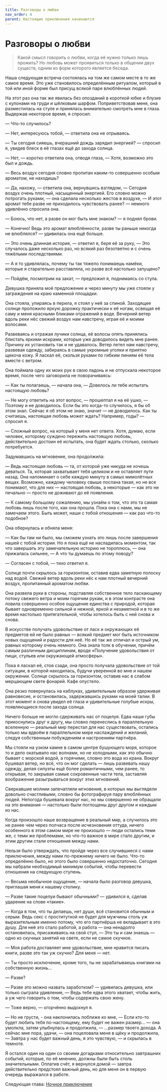 ```yaml
---
title: Разговоры о любви
nav_order: 4
parent: Настоящие приключения начинаются
---
```


# Разговоры о любви

> Какой смысл говорить о любви, когда её нужно только лишь прожить? Но
> любовь может проявиться только в общении двух существ, одним из форм
> которого является беседа.


Наша следующая встреча состоялась на том же самом месте в то же самое
время.  Это уже становилось определённым ритуалом, который в той или
иной форме был присущ всякой паре влюблённых людей.

На этот раз она так же явилась без опозданий в короткой юбке и блузке
с кулонами на груди и шёлковым шарфом.  Поприветствовав меня, она
разместилась на стуле и принялась внимательно смотреть мне в глаза.
Выдержав некоторое время, я спросил:

— Что-то случилось?

— Нет, интересуюсь тобой, — ответила она не отрываясь.

— Ты сегодня сияешь, вчерашний дождь зарядил энергией? — спросил я,
увидев блеск в её глазах ещё до захода солнца.

— Нет, — коротко ответила она, отводя глаза, — Хотя, возможно это был
и дождь.

— Весь воздух сегодня словно пропитан каким-то совершенно особым
ароматом, не находишь?

— Да, нахожу, — ответила она, вернувшись взглядом, — Сегодня воздух
очень плотный, насыщенный энергией.  Его словно можно потрогать
руками, — она сделала несколько жестов в воздухе, — И этот аромат тебе
разве не приходилось чувствовать ранее? — немного удивлённо спросила
она.

— Боюсь, что нет, а разве он мог быть мне знаком? — я поднял брови.

— Конечно!  Ведь это аромат влюблённости, разве ты раньше никогда не
влюблялся? — удивилась она ещё больше.

— Это очень длинная история, — ответил я, беря её за руку, — Это
случалось даже несколько раз, но всякий раз безответно и с очень
тяжёлыми последствиями.

— А я то удивлялась, почему ты так тяжело понимаешь намёки, которые я
старательно расставляла, но разве всё настолько запущено?

— Пойдём, посмотрим на закат, — предложил я, поднимаясь со стула.

Девушка приняла моё предложение и через минуту мы уже стояли у
заграждения на краю каменной площадки.

Она стояла, упираясь в перила, я стоял у неё за спиной.  Заходящее
солнце проложило яркую дорожку практически к её ногам, освещая её саму
и меня красными бликами отражений в воде.  Вечерний ветер вдоль реки
нёс свежий воздух нам навстречу, играя её и моими волосами.

Развеваясь и отражая лучики солнца, её волосы опять принялись блистать
яркими искрами, которые уже доводилось видеть мне ранее.  Причину их
установить так и не удавалось.  Ветер летел нам навстречу, развевая
одежду, забираясь в самые укромные уголки и приятно щекоча кожу.  Я
ласкал её, скользя руками по гибким линиям её тела вместе с ветром.

Она поймала одну их моих рук в свою ладонь и не отпускала некоторое
время, после чего заговорила не поворачиваясь:

— Как ты полагаешь, — начала она, — Довелось ли тебе испытать
настоящую любовь?

— Не могу ответить на этот вопрос, — прошептал я на её ушко, — Поэтому
и не доводилось.  Если бы это когда-то случилось, я бы об этом знал.
Сейчас я об этом не знаю, значит — не доводилось.  Как ты считаешь,
настоящая любовь может ждать?  Например, годы? — спросил я.

— Сложный вопрос, на который у меня нет ответа.  Хотя, думаю, если
человек, которому суждено пережить настоящую любовь, действительно
достоин её испытать, она будет ждать столько, сколько потребуется.

Задумавшись на мгновение, она продолжила:

— Ведь настоящая любовь — та, от которой уже никуда не хочешь
деваться.  Та, которая захватывает тебя целиком и не оставляет пути
назад.  Она напоминает о себе каждую минуту в самых мимолётных вещах.
Возможно, каждому человеку свыше послана такая, но не все понимают,
что для них — настоящая любовь, а некоторые — как это ни печально —
просто не доживают до её появления.

— К самому большому сожалению, мы узнаём о том, что это та самая
любовь лишь после того, как она прошла.  Пока она с нами, мы не
замечаем этого.  Быть может, наши с тобой отношения — как раз что-то
подобное?

Она обернулась и обняла меня:

— Как бы там ни было, мы сможем узнать это лишь после завершения нашей
с тобой истории.  Но я пока ещё не насладилась моментом, так что
завершать эту замечательную историю не тороплюсь, — она прижалась
сильнее, — А что ты думаешь по этому поводу?

— Согласен с тобой, — тихо ответил я.

Солнце почти скрылось за горизонтом, оставив едва заметную полоску над
водой.  Свежий ветер вдоль реки нёс к нам плотный вечерний воздух,
пропитанный ароматом любви.

Она развела руки в стороны, подставляя собственное тело ласкающему
потоку свежего ветра и моим горячим рукам, и в этом контрасте она
ловила совершенно особое ощущение единства с природой, которая бывает
одновременно сильной и нежной, яркой и незаметной и в то же время
настолько притягательной, чтобы хотелось быть с ней снова и снова.

В искусстве получать удовольствие от ласк и окружающих её предметов ей
не было равных — всякий предмет мог быть источником новых ощущений и
радости для неё.  Но её так же отличал и острый ум, равных которому
очень немного.  Она знала толк в обучении, причём самым различным
дисциплинам, вроде «Получение удовольствия от пищи, стульев или
окружающей атмосферы».

Пока я ласкал её, стоя сзади, она просто получала удовольствие от той
ситуации, в которой находилась, будучи уверенной во мне и нашем
окружении.  Солнце скрылось за горизонтом, оставив нас в слабом
мерцающем свете фонарей.  Кафе опустело.

Она резко повернулась на каблуках, удивительным образом удерживая
равновесие, и остановилась, задержавшись руками на моей талии.  В этот
момент я снова увидел её глаза и удивительные голубые искры,
появляющиеся после захода солнца.

Ничего больше не могло сдерживать нас от поцелуя.  Едва наши губы
прикоснулись друг к другу, мы словно перенеслись в параллельную
вселенную — реальный мир перестал для нас существовать, остались
только мы вдвоём в параллельном мире наслаждений и желаний, следуя
собственным побуждениям и настроениям партнёра.

Мы стояли на узком камне в самом центре бушующего моря, которое то и
дело окатывало нас волнами, но не холодными, как это обычно бывает с
морской водой, а горячими, словно это вода из крана.  Вокруг бушевал
ветер, но всё, что он мог сделать — лишь развевать нашу одежду, делая
силуэты ещё более романтичными, чем ранее, то открывая, то закрывая
самые сокровенные части тела, заставляя воображение разыгрываться
вокруг этих мгновений.

Сверкавшие молнии запечатляли мгновения, в которых мы выглядели
довольно счастливыми, словно бы фотографируя пару влюблённых людей.
Непогода бушевала вокруг нас, но мы совершенно не обращали на это
внимания — настолько были поглощены друг другом и каждым из нас.

Когда произошло наше возвращение в реальный мир, а случилось это не
ранее чем через полчаса после исчезновения оттуда, ничего особенного в
этом самом мире не произошло — люди остались теми же, с теми же
проблемами, но что-то важное в мире стало другим, и этим другим стали
отношения между нами.

Нельзя было утверждать, что пройдя через все случившиеся с нами
приключения, между нами по-прежнему ничего не было.  Что-то
определённо было, но этого было совершенно недостаточно.  Сегодня мы
набрали необходимый минимум событий, чтобы перевести отношения на
следующую ступень.

— Весьма необычное ощущение, — начала было разговор девушка, приглашая
меня к нашему столику.

— Разве такие поцелуи бывают обычными? — удивился я, сделав ударение
на слове «такие».

— Когда в том, что ты делаешь, нет души, всё становится обычным и
серым.  Ведь секс с проституткой не будет для мужчины столь уж
выразительным именно потому, что его партнёрша не вкладывает в это
душу.  Для неё это стало работой, а работа — она ненадолго
остановилась, присаживаясь на свой стул, — Это ты и сам знаешь — одно
из скучных занятий на свете, если не самое скучное.

— Моя работа доставляет мне удовольствие, мне нравится писать книги,
разве это так уж скучно?  Для меня — нет.

— Ты просто исключение, кроме того, ты не зарабатываешь книгами на
собственную жизнь...

— Разве?

— Разве это можно назвать заработком? — удивилась девушка, или только
сыграла удивление, — Ведь тебе едва этого хватает, чтобы жить, а уж
чего говорить о том, чтобы содержать свою жену.

— Тоже верно, — огорчённо выдохнул я.

— Но не грусти, - она наклонилась поближе ко мне, — Если кто-то будет
любить тебя по-настоящему, ему будет не важен размер... — она умолкла,
затем улыбнулась и продолжила, — ...размер твоего дохода.  А сейчас
мне пора, удачи, — она поцеловала меня в щёку и продолжила, — Завтра у
нас будет важный день, я это чувствую, — и скрылась в темноте.

Я остался один на один со своими догадками относительно завтрашних
событий, которые, по её мнению, должны были быть столь значительными.
Оплатив счёт, я вернулся домой — завтра действительно предстоял важный
день, но для меня он в первую очередь выражался в работе.

Следующая глава: <a href="{{ site.baseurl }}{% link 3-real-journey/5-night-adventure.md %}">Ночное приключение</a>
